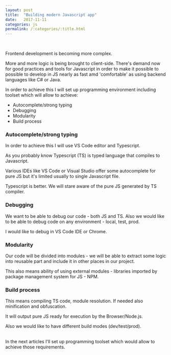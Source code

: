 ```yaml
---
layout: post
title:  "Building modern Javascript app"
date:   2017-11-11
categories: js
permalink: /:categories/:title.html
---
```


<br>

Frontend development is becoming more complex. 

More and more logic is being brought to client-side. 
There's demand now for good practices and tools for Javascript in order to make it possible to possible to develop in JS nearly as fast amd 'comfortable' as using backend languages like C# or Java.

In order to achieve this I will set up programming environment including toolset which will allow to achieve:
* Autocomplete/strong typing
* Debugging
* Modularity
* Build process

### Autocomplete/strong typing
In order to achieve this I will use VS Code editor and Typescript. 

As you probably know Typescript (TS) is typed language that compiles to Javascript.

Various IDEs like VS Code or Visual Studio offer some autocomplete for pure JS but it's limited usually to single Javascript file. 

Typescript is better. We will stare aware of the pure JS generated by TS compiler.

### Debugging
We want to be able to debug our code - both JS and TS. 
Also we would like to be able to debug code on any environment - local, test, prod. 

I would like to debug in VS Code IDE or Chrome.

### Modularity
Our code will be divided into modules - we will be able to extract some logic into reusable part and include it in other places in our project. 

This also means ability of using external modules - libraries imported by package management system for JS - NPM.

### Build process
This means compiling TS code, module resolution. If needed also minification and obfuscation. 

It will output pure JS ready for execution by the Browser/Node.js.

Also we would like to have different build modes (dev/test/prod).
<br><br>


In the next articles I'll set up programming toolset which would allow to achieve those requirements.